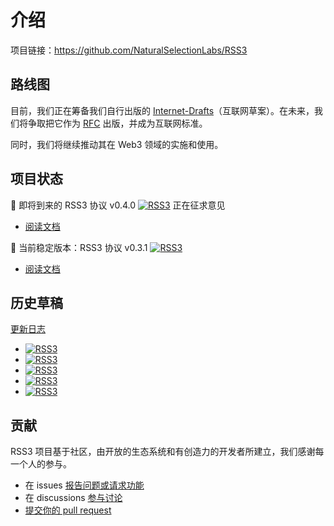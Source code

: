 # 介绍

项目链接：<https://github.com/NaturalSelectionLabs/RSS3>

## 路线图

目前，我们正在筹备我们自行出版的 [Internet-Drafts](https://www.ietf.org/how/ids/)（互联网草案）。在未来，我们将争取把它作为 [RFC](https://www.ietf.org/standards/rfcs/) 出版，并成为互联网标准。

同时，我们将继续推动其在 Web3 领域的实施和使用。

## 项目状态

🔭 即将到来的 RSS3 协议 v0.4.0 [![RSS3](https://badge.rss3.workers.dev/?version=v0.4.0--rc.2)](./v0.4.0-rc.2.md) 正在征求意见

- [阅读文档](./v0.4.0-rc.2.html)

🔬 当前稳定版本：RSS3 协议 v0.3.1 [![RSS3](https://badge.rss3.workers.dev/?version=v0.3.1)](./v0.3.1.md)

- [阅读文档](./v0.3.1.md)

## 历史草稿

[更新日志](https://github.com/NaturalSelectionLabs/RSS3/blob/main/CHANGELOG.md)

- [![RSS3](https://badge.rss3.workers.dev/?version=v0.3.0)](./v0.3.0.md)
- [![RSS3](https://badge.rss3.workers.dev/?version=v0.2.0)](./v0.3.0.md)
- [![RSS3](https://badge.rss3.workers.dev/?version=v0.1.1)](./v0.3.0.md)
- [![RSS3](https://badge.rss3.workers.dev/?version=v0.1.0)](./v0.3.0.md)
- [![RSS3](https://badge.rss3.workers.dev/?version=v0.1.0--alpha.0)](./v0.3.0.md)

## 贡献

RSS3 项目基于社区，由开放的生态系统和有创造力的开发者所建立，我们感谢每一个人的参与。

- 在 issues [报告问题或请求功能](https://github.com/NaturalSelectionLabs/RSS3/issues)
- 在 discussions [参与讨论](https://github.com/NaturalSelectionLabs/RSS3/discussions)
- [提交你的 pull request](https://github.com/NaturalSelectionLabs/RSS3/pulls)
